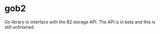 # gob2
Go library to interface with the B2 storage API. The API is in beta and this is still unfinished.
